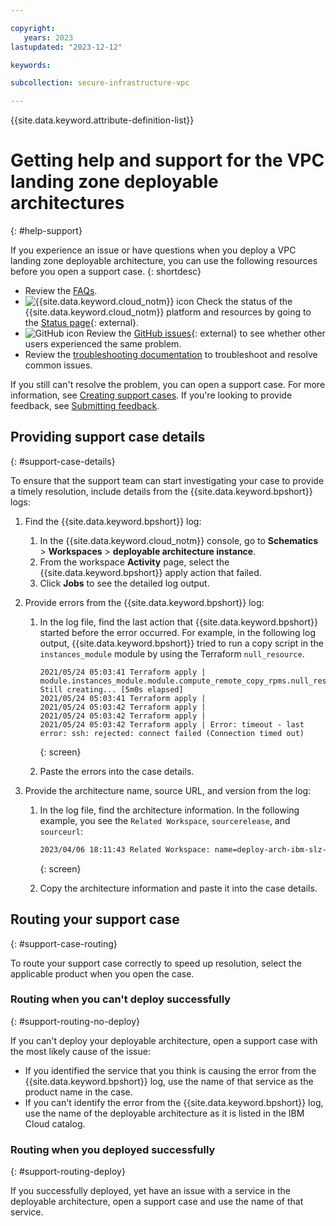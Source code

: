 ```yaml
---

copyright:
   years: 2023
lastupdated: "2023-12-12"

keywords:

subcollection: secure-infrastructure-vpc

---
```


{{site.data.keyword.attribute-definition-list}}

# Getting help and support for the VPC landing zone deployable architectures
{: #help-support}

If you experience an issue or have questions when you deploy a VPC landing zone deployable architecture, you can use the following resources before you open a support case.
{: shortdesc}

- Review the [FAQs](/docs/secure-infrastructure-vpc?topic=secure-infrastructure-vpc-faqs).
- ![{{site.data.keyword.cloud_notm}} icon](../icons/ibm-cloud-16.svg "IBM Cloud icon") Check the status of the {{site.data.keyword.cloud_notm}} platform and resources by going to the [Status page](https://cloud.ibm.com/status){: external}.
- ![GitHub icon](../icons/logo-github-16.svg "GitHub icon") Review the [GitHub issues](https://github.com/terraform-ibm-modules/terraform-ibm-landing-zone/issues){: external} to see whether other users experienced the same problem.
- Review the [troubleshooting documentation](/docs/secure-infrastructure-vpc?topic=secure-infrastructure-vpc-ts-deploy) to troubleshoot and resolve common issues.

If you still can't resolve the problem, you can open a support case. For more information, see [Creating support cases](/docs/get-support?topic=get-support-open-case). If you're looking to provide feedback, see [Submitting feedback](/docs/overview?topic=overview-feedback).

## Providing support case details
{: #support-case-details}

To ensure that the support team can start investigating your case to provide a timely resolution, include details from the {{site.data.keyword.bpshort}} logs:

1.  Find the {{site.data.keyword.bpshort}} log:
    1.  In the {{site.data.keyword.cloud_notm}} console, go to **Schematics** > **Workspaces** > **deployable architecture instance**.
    1.  From the workspace **Activity** page, select the {{site.data.keyword.bpshort}} apply action that failed.
    1.  Click **Jobs** to see the detailed log output.
1.  Provide errors from the {{site.data.keyword.bpshort}} log:
    1.  In the log file, find the last action that {{site.data.keyword.bpshort}} started before the error occurred. For example, in the following log output, {{site.data.keyword.bpshort}} tried to run a copy script in the `instances_module` module by using the Terraform `null_resource`.

        ```text
        2021/05/24 05:03:41 Terraform apply | module.instances_module.module.compute_remote_copy_rpms.null_resource.remote_copy[0]: Still creating... [5m0s elapsed]
        2021/05/24 05:03:41 Terraform apply |
        2021/05/24 05:03:42 Terraform apply |
        2021/05/24 05:03:42 Terraform apply |
        2021/05/24 05:03:42 Terraform apply | Error: timeout - last error: ssh: rejected: connect failed (Connection timed out)
        ```
        {: screen}

    1.  Paste the errors into the case details.

1.  Provide the architecture name, source URL, and version from the log:

    1.  In the log file, find the architecture information. In the following example, you see the `Related Workspace`, `sourcerelease`, and `sourceurl`:

        ```sh
        2023/04/06 18:11:43 Related Workspace: name=deploy-arch-ibm-slz-ocp-04-06-2023, sourcerelease=(not specified), sourceurl=https modules/terraform-ibm-landing-zone/archive/v3.1.2.tar.gz, folder=terraform-ibm-landing-zone-3.1.2/patterns/roks
        ```
        {: screen}

    1.  Copy the architecture information and paste it into the case details.

## Routing your support case
{: #support-case-routing}

To route your support case correctly to speed up resolution, select the applicable product when you open the case.

### Routing when you can't deploy successfully
{: #support-routing-no-deploy}

If you can't deploy your deployable architecture, open a support case with the most likely cause of the issue:

- If you identified the service that you think is causing the error from the {{site.data.keyword.bpshort}} log, use the name of that service as the product name in the case.
- If you can't identify the error from the {{site.data.keyword.bpshort}} log, use the name of the deployable architecture as it is listed in the IBM Cloud catalog.

### Routing when you deployed successfully
{: #support-routing-deploy}

If you successfully deployed, yet have an issue with a service in the deployable architecture, open a support case and use the name of that service.
